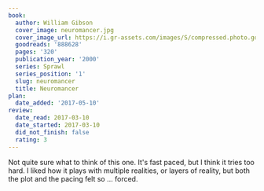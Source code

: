 ```yaml
---
book:
  author: William Gibson
  cover_image: neuromancer.jpg
  cover_image_url: https://i.gr-assets.com/images/S/compressed.photo.goodreads.com/books/1281419771l/888628._SY160_.jpg
  goodreads: '888628'
  pages: '320'
  publication_year: '2000'
  series: Sprawl
  series_position: '1'
  slug: neuromancer
  title: Neuromancer
plan:
  date_added: '2017-05-10'
review:
  date_read: 2017-03-10
  date_started: 2017-03-10
  did_not_finish: false
  rating: 3
---
```


Not quite sure what to think of this one. It's fast paced, but I think it tries too hard. I liked how it plays with multiple realities, or layers of reality, but both the plot and the pacing felt so … forced.
